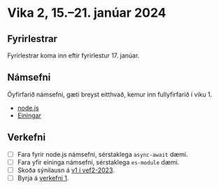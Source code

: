 # Vika 2, 15.–21. janúar 2024

## Fyrirlestrar

Fyrirlestrar koma inn eftir fyrirlestur 17. janúar.

## Námsefni

Óyfirfarið námsefni, gæti breyst eitthvað, kemur inn fullyfirfarið í viku 1.

* [node.js](../namsefni/02.nodejs)
* [Einingar](../namsefni/03.modules)

## Verkefni

* [ ] Fara fyrir node.js námsefni, sérstaklega `async-await` dæmi.
* [ ] Fara yfir eininga námsefni, sérstaklega `es-module` dæmi.
* [ ] Skoða sýnilausn á [v1 í vef2-2023](https://github.com/vefforritun/vef2-2023-v1-synilausn).
* [ ] Byrja á [verkefni 1](https://github.com/vefforritun/vef2-2024-v1).
